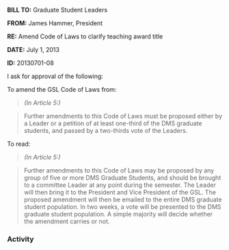 **BILL TO:** Graduate Student Leaders

**FROM:** James Hammer, President

**RE:** Amend Code of Laws to clarify teaching award title

**DATE:** July 1, 2013

**ID:** 20130701-08

I ask for approval of the following:

To amend the GSL Code of Laws from:

> *(In Article 5:)*

> Further amendments to this Code of Laws must be proposed either by a Leader or a petition
of at least one-third of the DMS graduate students, and passed by a two-thirds vote of the
Leaders.

To read:

> *(In Article 5:)*

> Further amendments to this Code of Laws may be proposed by any group of five or more
DMS Graduate Students, and should be brought to a committee Leader at any point during
the semester. The Leader will then bring it to the President and Vice President of the GSL.
The proposed amendment will then be emailed to the entire DMS graduate student
population. In two weeks, a vote will be presented to the DMS graduate student population.
A simple majority will decide whether the amendment carries or not.

### Activity